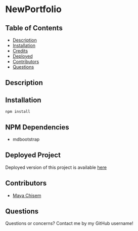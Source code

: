 # NewPortfolio

## Table of Contents

- [Description](#description)
- [Installation](#installation)
- [Credits](#credits)
- [Deployed](#deployed)
- [Contributors](#contributors)
- [Questions](#questions)

## Description

## Installation

`npm install`

## NPM Dependencies

- mdbootstrap

## Deployed Project

Deployed version of this project is available [here](https://mchisem.github.io/NewPortfolio/public/index.html)

## Contributors

- [Maya Chisem](https://github.com/mchisem)

## Questions

Questions or concerns? Contact me by my GitHub username!
